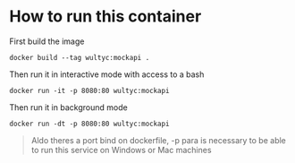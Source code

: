 # How to run this container
First build the image

    docker build --tag wultyc:mockapi .

Then run it in interactive mode with access to a bash
```
docker run -it -p 8080:80 wultyc:mockapi
```

Then run it in background mode
```
docker run -dt -p 8080:80 wultyc:mockapi
```

> Aldo theres a port bind on dockerfile, -p para is necessary to be able to run this service on Windows or Mac machines 

